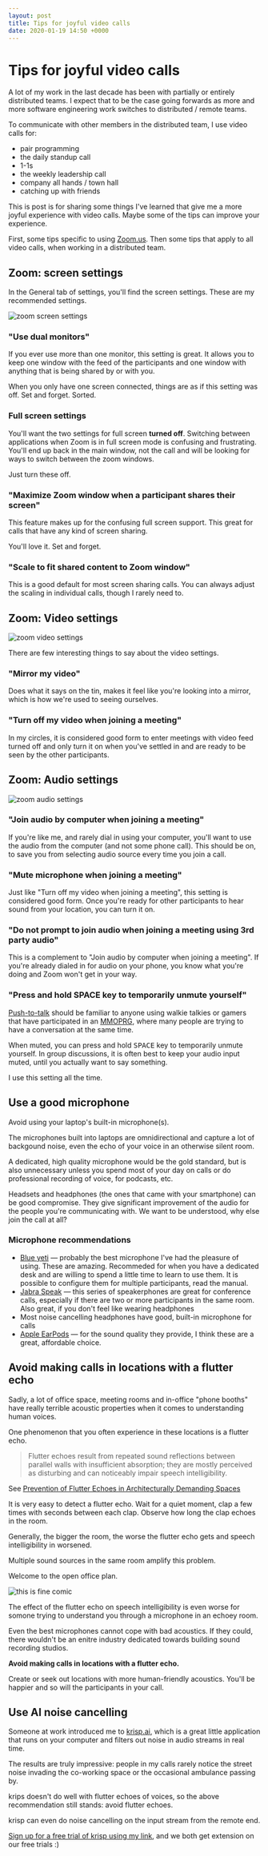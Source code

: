 ```yaml
---
layout: post
title: Tips for joyful video calls
date: 2020-01-19 14:50 +0000
---
```

# Tips for joyful video calls

A lot of my work in the last decade has been with partially or entirely distributed teams. I expect that to be the case going forwards as more and more software engineering work switches to distributed / remote teams.

To communicate with other members in the distributed team, I use video calls for:

* pair programming
* the daily standup call
* 1-1s
* the weekly leadership call
* company all hands / town hall
* catching up with friends

This is post is for sharing some things I've learned that give me a more joyful experience with video calls. Maybe some of the tips can improve your experience.

First, some tips specific to using [Zoom.us](https://zoom.us). Then some tips that apply to all video calls, when working in a distributed team.

## Zoom: screen settings

In the General tab of settings, you'll find the screen settings. These are my recommended settings.

![zoom screen settings](/images/joyful-video-calls/screen-settings.png)

### "Use dual monitors"

If you ever use more than one monitor, this setting is great. It allows you to keep one window with the feed of the participants and one window with anything that is being shared by or with you.

When you only have one screen connected, things are as if this setting was off. Set and forget. Sorted.

### Full screen settings

You'll want the two settings for full screen **turned off**. Switching between applications when Zoom is in full screen mode is confusing and frustrating. You'll end up back in the main window, not the call and will be looking for ways to switch between the zoom windows.

Just turn these off.

### "Maximize Zoom window when a participant shares their screen"

This feature makes up for the confusing full screen support. This great for calls that have any kind of screen sharing.

You'll love it. Set and forget.

### "Scale to fit shared content to Zoom window"

This is a good default for most screen sharing calls. You can always adjust the scaling in individual calls, though I rarely need to.

## Zoom: Video settings

![zoom video settings](/images/joyful-video-calls/video-settings.png)

There are few interesting things to say about the video settings.

### "Mirror my video"

Does what it says on the tin, makes it feel like you're looking into a mirror, which is how we're used to seeing ourselves.

### "Turn off my video when joining a meeting"

In my circles, it is considered good form to enter meetings with video feed turned off and only turn it on when you've settled in and are ready to be seen by the other participants.

## Zoom: Audio settings

![zoom audio settings](/images/joyful-video-calls/audio-settings.png)

### "Join audio by computer when joining a meeting"

If you're like me, and rarely dial in using your computer, you'll want to use the audio from the computer (and not some phone call). This should be on, to save you from selecting audio source every time you join a call.

### "Mute microphone when joining a meeting"

Just like "Turn off my video when joining a meeting", this setting is considered good form. Once you're ready for other participants to hear sound from your location, you can turn it on.


### "Do not prompt to join audio when joining a meeting using 3rd party audio"

This is a complement to "Join audio by computer when joining a meeting". If you're already dialed in for audio on your phone, you know what you're doing and Zoom won't get in your way.

### "Press and hold SPACE key to temporarily unmute yourself"

[Push-to-talk](https://en.wikipedia.org/wiki/Push-to-talk) should be familiar to anyone using walkie talkies or gamers that have participated in an [MMOPRG](https://en.wikipedia.org/wiki/Massively_multiplayer_online_role-playing_game), where many people are trying to have a conversation at the same time.

When muted, you can press and hold <kbd>SPACE</kbd> key to temporarily unmute yourself. In group discussions, it is often best to keep your audio input muted, until you actually want to say something.

I use this setting all the time.

## Use a good microphone

Avoid using your laptop's built-in microphone(s).

The microphones built into laptops are omnidirectional and capture a lot of backgound noise, even the echo of your voice in an otherwise silent room.

A dedicated, high quality microphone would be the gold standard, but is also unnecessary unless you spend most of your day on calls or do professional recording of voice, for podcasts, etc.

Headsets and headphones (the ones that came with your smartphone) can be good compromise. They give significant improvement of the audio for the people you're communicating with. We want to be understood, why else join the call at all?

### Microphone recommendations

* [Blue yeti](https://www.bluedesigns.com/products/yeti/) — probably the best microphone I've had the pleasure of using. These are amazing. Recommeded for when you have a dedicated desk and are willing to spend a little time to learn to use them. It is possible to configure them for multiple participants, read the manual.
* [Jabra Speak](https://www.jabra.com/business/speakerphones/jabra-speak-series) — this series of speakerphones are great for conference calls, especially if there are two or more participants in the same room. Also great, if you don't feel like wearing headphones
* Most noise cancelling headphones have good, built-in microphone for calls
* [Apple EarPods](https://www.apple.com/shop/product/MNHF2AM/A/earpods-with-35-mm-headphone-plug) — for the sound quality they provide, I think these are a great, affordable choice.

## Avoid making calls in locations with a flutter echo

Sadly, a lot of office space, meeting rooms and in-office "phone booths" have really terrible acoustic properties when it comes to understanding human voices.

One phenomenon that you often experience in these locations is a flutter echo.

> Flutter echoes result from repeated sound reflections between parallel walls with insufficient absorption; they are mostly perceived as disturbing and can noticeably impair speech intelligibility.

See [Prevention of Flutter Echoes in Architecturally Demanding Spaces
](https://download.spsc.tugraz.at/thesis/BA_Giller.pdf)

It is very easy to detect a flutter echo. Wait for a quiet moment, clap a few times with seconds between each clap. Observe how long the clap echoes in the room.

Generally, the bigger the room, the worse the flutter echo gets and speech intelligibility in worsened.

Multiple sound sources in the same room amplify this problem.

Welcome to the open office plan.

![this is fine comic](/images/joyful-video-calls/this-is-fine.jpg)

The effect of the flutter echo on speech intelligibility is even worse for somone trying to understand you through a microphone in an echoey room.

Even the best microphones cannot cope with bad acoustics. If they could, there wouldn't be an enitre industry dedicated towards building sound recording studios.

**Avoid making calls in locations with a flutter echo.**

Create or seek out locations with more human-friendly acoustics. You'll be happier and so will the participants in your call.

## Use AI noise cancelling

Someone at work introduced me to [krisp.ai](https://ref.krisp.ai/u/u0f5a22bc8?utm_source=refprogram&utm_campaign=41297&locale=en-GB), which is a great little application that runs on your computer and filters out noise in audio streams in real time.

The results are truly impressive: people in my calls rarely notice the street noise invading the co-working space or the occasional ambulance passing by.

krips doesn't do well with flutter echoes of voices, so the above recommendation still stands: avoid flutter echoes.

krisp can even do noise cancelling on the input stream from the remote end.

[Sign up for a free trial of krisp using my link](https://ref.krisp.ai/u/u0f5a22bc8?utm_source=refprogram&utm_campaign=41297&locale=en-GB), and we both get extension on our free trials :)
